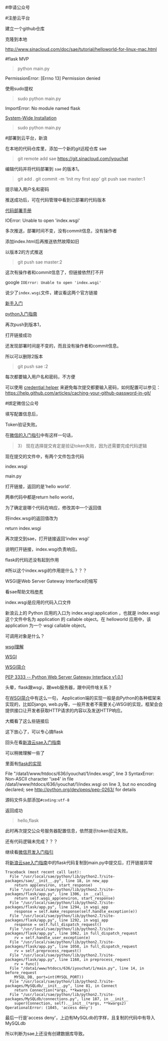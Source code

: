 #申请公众号

#注册云平台

建立一个github仓库

克隆到本地

http://www.sinacloud.com/doc/sae/tutorial/helloworld-for-linux-mac.html



#flask MVP

> python main.py

PermissionError: [Errno 13] Permission denied

使用sudo提权

> sudo python main.py

ImportError: No module named flask

[System-Wide Installation](http://flask.pocoo.org/docs/0.10/installation/#system-wide-installation)

> sudo python main.py


#部署到云平台，新浪

在本地的代码仓库里，添加一个新的git远程仓库 sae
> git remote add sae https://git.sinacloud.com/iyouchat

编辑代码并将代码部署到 `sae` 的版本1。
> git add .
> git commit -m 'Init my first app'
> git push sae master:1

提示输入用户名和密码


推送成功后，可在代码管理中看到已部署的代码版本

[代码部署手册](http://www.sinacloud.com/doc/sae/tutorial/code-deploy.html#git)


IOError: Unable to open 'index.wsgi'


多次推送，部署时间不变，没有commit信息，没有操作者

添加index.html后再推送依然故障如旧


以版本2的方式推送

> git push sae master:2


这次有操作者和commit信息了，但链接依然打不开


google `IOError: Unable to open 'index.wsgi'`

说少了`index.wsgi`文件，建议看这两个官方链接


[新手入门](http://www.sinacloud.com/doc/sae/tutorial/index.html)

[python入门指南](http://www.sinacloud.com/doc/sae/python/tutorial.html)


再次push到版本1，

打开链接成功


还发现部署时间是不变的，而且没有操作者和commit信息。


所以可以删除2版本

> git push sae :2



每次都要输入用户名和密码，不方便

可以使用 [credential helper](https://git-scm.com/docs/gitcredentials) 来避免每次提交都要输入密码，如何配置可以参见：https://help.github.com/articles/caching-your-github-password-in-git/


#绑定微信公众号

填写配置信息后，

Token验证失败。

在[微信的入门指引](https://mp.weixin.qq.com/wiki)中有这样一句话，

> 3） 现在选择提交肯定是验证token失败，因为还需要完成代码逻辑

现在提交的文件中，有两个文件包含代码

index.wsgi

main.py


打开链接，返回的是'hello world'.

两串代码中都是return hello world，

为了确定是哪个代码在响应，修改其中一个返回值

将index.wsgi的返回值改为

return index.wsgi


再次提交到sae，打开链接返回‘index wsgi’

说明打开链接，index.wsgi负责响应。


flask的代码还没有起到作用


#所以这个index.wsgi的作用是什么？？？

WSGI是Web Server Gateway Interface的缩写

看sae帮助文档[参考](http://www.sinacloud.com/doc/sae/python/tutorial.html#shi-yong-web-kai-fa-kuang-jia)

index.wsgi是应用的代码入口文件

新浪云上的 Python 应用的入口为 index.wsgi:application ，也就是 index.wsgi 这个文件中名为 application 的 callable object。在 helloworld 应用中，该 application 为一个 wsgi callable object。

可调用对象是什么？

[wsgi理解](http://www.cnblogs.com/eric-nirnava/p/wsgi.html)

[WSGI](http://www.jianshu.com/p/34ee01d85b0a)

[WSGI简介](https://segmentfault.com/a/1190000003069785)

[PEP 3333 -- Python Web Server Gateway Interface v1.0.1](https://www.python.org/dev/peps/pep-3333/)

头晕，flask跟wsgi，跟web服务器，跟中间件啥关系？


在[WSGI简介](https://segmentfault.com/a/1190000003069785)中有这么一句，
Application端的实现一般是由Python的各种框架来实现的，比如Django, web.py等，一般开发者不需要关心WSGI的实现，框架会会提供接口让开发者获取HTTP请求的内容以及发送HTTP响应。

大概看了这么些链接后

这下放心了，可以专心搞flask

回头在看[新浪云sae入门指南](http://www.sinacloud.com/doc/sae/python/tutorial.html#shi-yong-web-kai-fa-kuang-jia)


可以稍微理解一些了

里面有[flask的实现](http://www.sinacloud.com/doc/sae/python/tutorial.html#flask)


File "/data1/www/htdocs/636/iyouchat/1/index.wsgi", line 3
SyntaxError: Non-ASCII character '\xe4' in file /data1/www/htdocs/636/iyouchat/1/index.wsgi on line 3, but no encoding declared; see http://python.org/dev/peps/pep-0263/ for details


源码文件头部添加`#coding:utf-8`

返回成功

> hello,flask


此时再次提交公众号服务器配置信息，依然提示token验证失败。

还有代码逻辑未完成？？？

继续看[微信开发入门指引](https://mp.weixin.qq.com/wiki)


将[新浪云sae入门指南](http://www.sinacloud.com/doc/sae/python/tutorial.html#shi-yong-web-kai-fa-kuang-jia)中的flask代码复制到main.py中提交后，打开链接异常


```
Traceback (most recent call last):
  File "/usr/local/sae/python/lib/python2.7/site-packages/sae/__init__.py", line 18, in new_app
    return app(environ, start_response)
  File "/usr/local/sae/python/lib/python2.7/site-packages/flask/app.py", line 1306, in __call__
    return self.wsgi_app(environ, start_response)
  File "/usr/local/sae/python/lib/python2.7/site-packages/flask/app.py", line 1294, in wsgi_app
    response = self.make_response(self.handle_exception(e))
  File "/usr/local/sae/python/lib/python2.7/site-packages/flask/app.py", line 1292, in wsgi_app
    response = self.full_dispatch_request()
  File "/usr/local/sae/python/lib/python2.7/site-packages/flask/app.py", line 1062, in full_dispatch_request
    rv = self.handle_user_exception(e)
  File "/usr/local/sae/python/lib/python2.7/site-packages/flask/app.py", line 1058, in full_dispatch_request
    rv = self.preprocess_request()
  File "/usr/local/sae/python/lib/python2.7/site-packages/flask/app.py", line 1168, in preprocess_request
    rv = func()
  File "/data1/www/htdocs/636/iyouchat/1/main.py", line 14, in before_request
    MYSQL_DB, port=int(MYSQL_PORT))
  File "/usr/local/sae/python/lib/python2.7/site-packages/MySQLdb/__init__.py", line 81, in Connect
    return Connection(*args, **kwargs)
  File "/usr/local/sae/python/lib/python2.7/site-packages/MySQLdb/connections.py", line 187, in __init__
    super(Connection, self).__init__(*args, **kwargs2)
OperationalError: (1045, 'access deny')

```

最后一行是'access deny'，上边有MySQLdb的字样，且复制的代码中有导入MySQLdb

所以判断为sae上还没有创建数据库导致。
